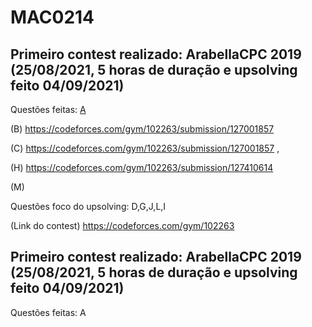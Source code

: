 # MAC0214

## Primeiro contest realizado: ArabellaCPC 2019 (25/08/2021, 5 horas de duração e upsolving feito 04/09/2021)
Questões feitas: 
[A]([https://codeforces.com/gym/102263/submission/127001857])

(B) https://codeforces.com/gym/102263/submission/127001857 

(C) https://codeforces.com/gym/102263/submission/127001857 ,

(H) https://codeforces.com/gym/102263/submission/127410614

(M) 

Questões foco do upsolving: D,G,J,L,I

(Link do contest) https://codeforces.com/gym/102263

## Primeiro contest realizado: ArabellaCPC 2019 (25/08/2021, 5 horas de duração e upsolving feito 04/09/2021)
Questões feitas: A
